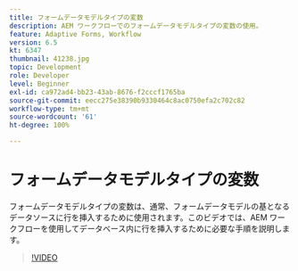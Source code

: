 ```yaml
---
title: フォームデータモデルタイプの変数
description: AEM ワークフローでのフォームデータモデルタイプの変数の使用。
feature: Adaptive Forms, Workflow
version: 6.5
kt: 6347
thumbnail: 41238.jpg
topic: Development
role: Developer
level: Beginner
exl-id: ca972ad4-bb23-43ab-8676-f2cccf1765ba
source-git-commit: eecc275e38390b9330464c8ac0750efa2c702c82
workflow-type: tm+mt
source-wordcount: '61'
ht-degree: 100%

---
```


# フォームデータモデルタイプの変数

フォームデータモデルタイプの変数は、通常、フォームデータモデルの基となるデータソースに行を挿入するために使用されます。このビデオでは、AEM ワークフローを使用してデータベース内に行を挿入するために必要な手順を説明します。



>[!VIDEO](https://video.tv.adobe.com/v/41238?quality=12&learn=on)

